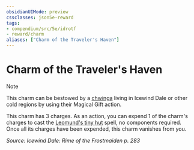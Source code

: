 ```yaml
---
obsidianUIMode: preview
cssclasses: json5e-reward
tags:
- compendium/src/5e/idrotf
- reward/charm
aliases: ["Charm of the Traveler's Haven"]
---
```

# Charm of the Traveler's Haven

> [!note]
> This charm can be bestowed by a [chwinga](/Systems/5e/bestiary/elemental/chwinga-toa.md) living in Icewind Dale or other cold regions by using their Magical Gift action.

This charm has 3 charges. As an action, you can expend 1 of the charm's charges to cast the [Leomund's tiny hut](/Systems/5e/spells/leomunds-tiny-hut.md) spell, no components required. Once all its charges have been expended, this charm vanishes from you.

*Source: Icewind Dale: Rime of the Frostmaiden p. 283*